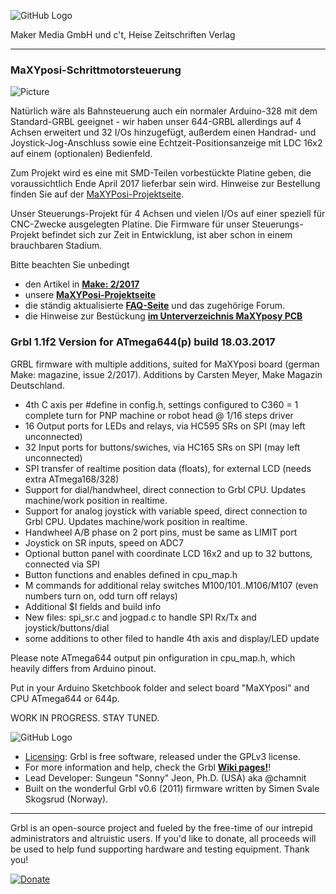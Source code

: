 ![GitHub Logo](http://www.heise.de/make/icons/make_logo.png)

Maker Media GmbH und c't, Heise Zeitschriften Verlag

***

### MaXYposi-Schrittmotorsteuerung 

![Picture](https://github.com/heise/MaXYposi_Grbl_644/blob/master/maxyposi_pcb/platine_ausschnitt.JPG)

Natürlich wäre als Bahnsteuerung auch ein normaler Arduino-328 mit dem Standard-GRBL geeignet - wir haben unser 644-GRBL allerdings auf 4 Achsen erweitert und 32 
I/Os hinzugefügt, außerdem einen Handrad- und Joystick-Jog-Anschluss sowie eine 
Echtzeit-Positionsanzeige mit LDC 16x2 auf einem (optionalen) Bedienfeld. 

Zum Projekt wird es eine mit SMD-Teilen vorbestückte Platine geben, die 
voraussichtlich Ende April 2017 lieferbar sein wird. Hinweise zur Bestellung finden Sie auf der
[MaXYPosi-Projektseite](http://www.make-magazin.de/maxyposi).

Unser Steuerungs-Projekt für 4 Achsen und vielen I/Os auf einer speziell für 
CNC-Zwecke ausgelegten Platine. Die Firmware für unser Steuerungs-Projekt 
befindet sich zur Zeit in Entwicklung, ist aber schon in einem brauchbaren 
Stadium. 

Bitte beachten Sie unbedingt 

- den Artikel in **[Make: 2/2017](https://shop.heise.de/katalog/make-2-2017)**
- unsere **[MaXYPosi-Projektseite](http://www.make-magazin.de/maxyposi)**
- die ständig aktualisierte **[FAQ-Seite](https://heise.de/-3676050)** und das zugehörige Forum.
- die Hinweise zur Bestückung **[im Unterverzeichnis MaXYposy PCB](https://github.com/heise/MaXYposi_Grbl_644/tree/master/maxyposi_pcb)**


### Grbl 1.1f2 Version for ATmega644(p) build 18.03.2017 

GRBL firmware with multiple additions, suited for MaXYposi board (german Make: magazine, issue 2/2017). Additions by Carsten Meyer, Make Magazin Deutschland.

* 4th C axis per #define in config.h, settings configured to C360 = 1 complete turn for PNP machine or robot head @ 1/16 steps driver
* 16 Output ports for LEDs and relays, via HC595 SRs on SPI (may left unconnected)
* 32 Input ports for buttons/swiches, via HC165 SRs on SPI (may left unconnected)
* SPI transfer of realtime position data (floats), for external LCD (needs extra ATmega168/328)
* Support for dial/handwheel, direct connection to Grbl CPU. Updates machine/work position in realtime.
* Support for analog joystick with variable speed, direct connection to Grbl CPU. Updates machine/work position in realtime.
* Handwheel A/B phase on 2 port pins, must be same as LIMIT port
* Joystick on SR inputs, speed on ADC7
* Optional button panel with coordinate LCD 16x2 and up to 32 buttons, connected via SPI
* Button functions and enables defined in cpu_map.h
* M commands for additional relay switches M100/101..M106/M107 (even numbers turn on, odd turn off relays)
* Additional $I fields and build info
* New files: spi_sr.c and jogpad.c to handle SPI Rx/Tx and joystick/buttons/dial
* some additions to other filed to handle 4th axis and display/LED update

Please note ATmega644 output pin onfiguration in cpu_map.h, which heavily differs from Arduino pinout.

Put in your Arduino Sketchbook folder and select board "MaXYposi" and CPU ATmega644 or 644p.

WORK IN PROGRESS. STAY TUNED.



![GitHub Logo](https://github.com/gnea/grbl/blob/master/doc/media/Grbl%20Logo%20250px.png)

* [Licensing](https://github.com/gnea/grbl/wiki/Licensing): Grbl is free software, released under the GPLv3 license.
* For more information and help, check the Grbl **[Wiki pages!](https://github.com/gnea/grbl/wiki)**!
* Lead Developer: Sungeun "Sonny" Jeon, Ph.D. (USA) aka @chamnit
* Built on the wonderful Grbl v0.6 (2011) firmware written by Simen Svale Skogsrud (Norway).

-------------
Grbl is an open-source project and fueled by the free-time of our intrepid administrators and altruistic users. If you'd like to donate, all proceeds will be used to help fund supporting hardware and testing equipment. Thank you!

[![Donate](https://www.paypalobjects.com/en_US/i/btn/btn_donate_LG.gif)](https://www.paypal.com/cgi-bin/webscr?cmd=_s-xclick&hosted_button_id=CUGXJHXA36BYW)
